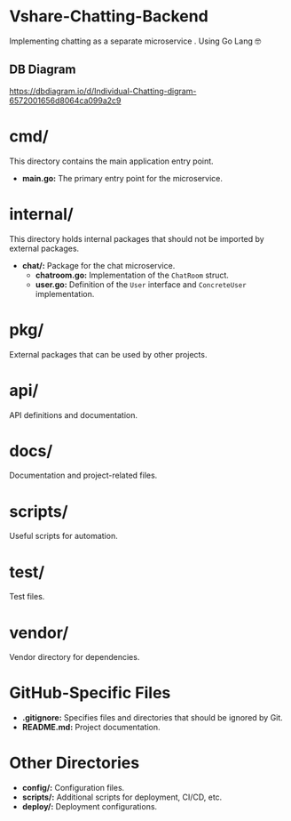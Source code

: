 # Vshare-Chatting-Backend
Implementing chatting as a separate microservice . Using Go Lang 🤓

## DB Diagram
https://dbdiagram.io/d/Individual-Chatting-digram-6572001656d8064ca099a2c9


# cmd/

This directory contains the main application entry point.

- **main.go:** The primary entry point for the microservice.

# internal/

This directory holds internal packages that should not be imported by external packages.

- **chat/:** Package for the chat microservice.
  - **chatroom.go:** Implementation of the `ChatRoom` struct.
  - **user.go:** Definition of the `User` interface and `ConcreteUser` implementation.

# pkg/

External packages that can be used by other projects.

# api/

API definitions and documentation.

# docs/

Documentation and project-related files.

# scripts/

Useful scripts for automation.

# test/

Test files.

# vendor/

Vendor directory for dependencies.

# GitHub-Specific Files

- **.gitignore:** Specifies files and directories that should be ignored by Git.
- **README.md:** Project documentation.

# Other Directories

- **config/:** Configuration files.
- **scripts/:** Additional scripts for deployment, CI/CD, etc.
- **deploy/:** Deployment configurations.

